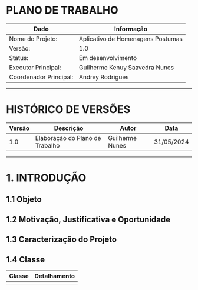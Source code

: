 # PLANO DE TRABALHO

|Dado|Informação|
|---------------|-----------------|
|Nome do Projeto:|Aplicativo de Homenagens Postumas|
|Versão:|1.0|
|Status:|Em desenvolvimento|
|Executor Principal:|Guilherme Kenuy Saavedra Nunes|
|Coordenador Principal:|Andrey Rodrigues|
---
# HISTÓRICO DE VERSÕES
|Versão|Descrição|Autor|Data|
|------|---------|-----|----|
|1.0|Elaboração do Plano de Trabalho|Guilherme Nunes|31/05/2024|
---
# 1. INTRODUÇÃO
## 1.1 Objeto
## 1.2 Motivação, Justificativa e Oportunidade
## 1.3 Caracterização do Projeto
## 1.4 Classe
|Classe|Detalhamento|
|---------------|-----------------|
|||

